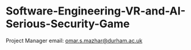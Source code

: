 # Software-Engineering-VR-and-AI-Serious-Security-Game
Project Manager email: omar.s.mazhar@durham.ac.uk
